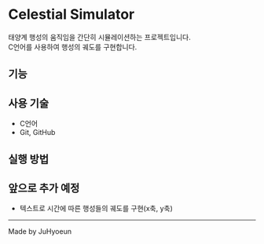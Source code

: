 # Celestial Simulator
태양계 행성의 움직임을 간단히 시뮬레이션하는 프로젝트입니다.  
C언어를 사용하여 행성의 궤도를 구현합니다.

## 기능

## 사용 기술
- C언어
- Git, GitHub

## 실행 방법


## 앞으로 추가 예정
- 텍스트로 시간에 따른 행성들의 궤도를 구현(x축, y축)

---
Made by JuHyoeun
